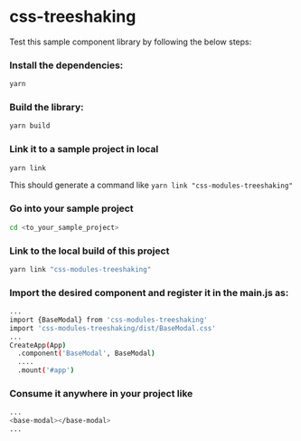 # css-treeshaking
Test this sample component library by following the below steps:

### Install the dependencies:
```sh
yarn
```

### Build the library:
```sh
yarn build
```

### Link it to a sample project in local
```sh
yarn link
```
This should generate a command like `yarn link "css-modules-treeshaking"` 

### Go into your sample project
```sh
cd <to_your_sample_project>
```

### Link to the local build of this project
```sh
yarn link "css-modules-treeshaking"
```

### Import the desired component and register it in the main.js as:
```sh
...
import {BaseModal} from 'css-modules-treeshaking'
import 'css-modules-treeshaking/dist/BaseModal.css'
...
CreateApp(App)
  .component('BaseModal', BaseModal)
  ....
  .mount('#app')
```

### Consume it anywhere in your project like
```sh
...
<base-modal></base-modal>
...
```

